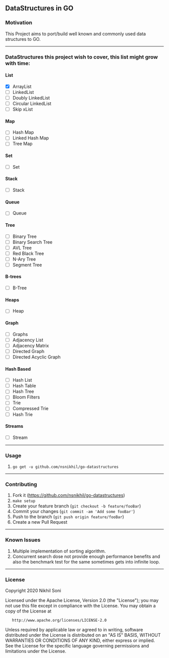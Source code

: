 ## DataStructures in GO

### Motivation

This Project aims to port/build well known and commonly used data structures to GO.

---

### DataStructures this project wish to cover, this list might grow with time:  

#### List
- [x] ArrayList
- [ ] LinkedList
- [ ] Doubly LinkedList
- [ ] Circular LinkedList
- [ ] Skip xList

#### Map
- [ ] Hash Map
- [ ] Linked Hash Map
- [ ] Tree Map

#### Set
- [ ] Set

#### Stack
- [ ] Stack

#### Queue
- [ ] Queue

#### Tree
- [ ] Binary Tree
- [ ] Binary Search Tree
- [ ] AVL Tree
- [ ] Red Black Tree
- [ ] N-Ary Tree
- [ ] Segment Tree

#### B-trees
- [ ] B-Tree

#### Heaps
- [ ] Heap

#### Graph
- [ ] Graphs
- [ ] Adjacency List
- [ ] Adjacency Matrix
- [ ] Directed Graph
- [ ] Directed Acyclic Graph

#### Hash Based
- [ ] Hash List
- [ ] Hash Table
- [ ] Hash Tree
- [ ] Bloom Filters
- [ ] Trie
- [ ] Compressed Trie
- [ ] Hash Trie

#### Streams
- [ ] Stream

---

### Usage

1. `go get -u github.com/nsnikhil/go-datastructures`

---

### Contributing

1. Fork it (<https://github.com/nsnikhil/go-datastructures>)
2. `make setup`
3. Create your feature branch (`git checkout -b feature/fooBar`)
4. Commit your changes (`git commit -am 'Add some fooBar'`)
5. Push to the branch (`git push origin feature/fooBar`)
6. Create a new Pull Request

---

### Known Issues

1. Multiple implementation of sorting algorithm.
2. Concurrent search dose not provide enough performance benefits and also the benchmark test for the same sometimes gets into infinite loop. 

---

### License

 Copyright 2020 Nikhil Soni

   Licensed under the Apache License, Version 2.0 (the "License");
   you may not use this file except in compliance with the License.
   You may obtain a copy of the License at

       http://www.apache.org/licenses/LICENSE-2.0

   Unless required by applicable law or agreed to in writing, software
   distributed under the License is distributed on an "AS IS" BASIS,
   WITHOUT WARRANTIES OR CONDITIONS OF ANY KIND, either express or implied.
   See the License for the specific language governing permissions and
   limitations under the License.